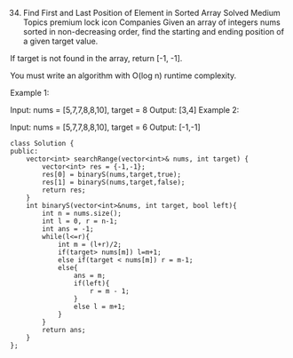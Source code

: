 34. Find First and Last Position of Element in Sorted Array
    Solved
    Medium
    Topics
    premium lock icon
    Companies
    Given an array of integers nums sorted in non-decreasing order, find the starting and ending position of a given target value.

If target is not found in the array, return [-1, -1].

You must write an algorithm with O(log n) runtime complexity.

Example 1:

Input: nums = [5,7,7,8,8,10], target = 8
Output: [3,4]
Example 2:

Input: nums = [5,7,7,8,8,10], target = 6
Output: [-1,-1]

```
class Solution {
public:
    vector<int> searchRange(vector<int>& nums, int target) {
        vector<int> res = {-1,-1};
        res[0] = binaryS(nums,target,true);
        res[1] = binaryS(nums,target,false);
        return res;
    }
    int binaryS(vector<int>&nums, int target, bool left){
        int n = nums.size();
        int l = 0, r = n-1;
        int ans = -1;
        while(l<=r){
            int m = (l+r)/2;
            if(target> nums[m]) l=m+1;
            else if(target < nums[m]) r = m-1;
            else{
                ans = m;
                if(left){
                    r = m - 1;
                }
                else l = m+1;
            }
        }
        return ans;
    }
};
```

